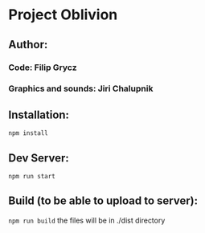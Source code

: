 # Project Oblivion
## Author: 
### Code: Filip Grycz
### Graphics and sounds: Jiri Chalupnik

## Installation:
`npm install` 
## Dev Server:
`npm run start` 
## Build (to be able to upload to server):
`npm run build` 
the files will be in ./dist directory
